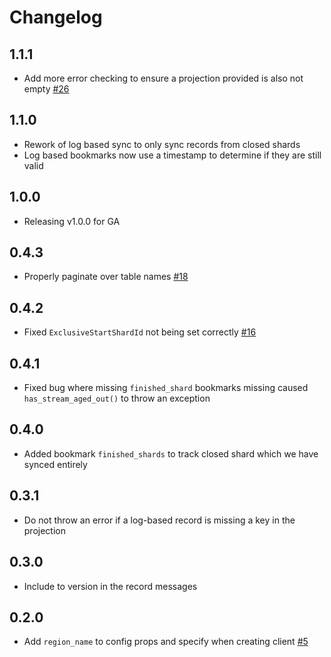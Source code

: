 # Changelog

## 1.1.1
  * Add more error checking to ensure a projection provided is also not empty [#26](https://github.com/singer-io/tap-dynamodb/pull/26)

## 1.1.0
  * Rework of log based sync to only sync records from closed shards
  * Log based bookmarks now use a timestamp to determine if they are still valid

## 1.0.0
  * Releasing v1.0.0 for GA

## 0.4.3
 * Properly paginate over table names [#18](https://github.com/singer-io/tap-dynamodb/pull/18)

## 0.4.2
 * Fixed `ExclusiveStartShardId` not being set correctly [#16](https://github.com/singer-io/tap-dynamodb/pull/16)

## 0.4.1
 * Fixed bug where missing `finished_shard` bookmarks missing caused `has_stream_aged_out()` to throw an exception

## 0.4.0
 * Added bookmark `finished_shards` to track closed shard which we have synced entirely

## 0.3.1
 * Do not throw an error if a log-based record is missing a key in the projection

## 0.3.0
 * Include to version in the record messages

## 0.2.0
 * Add `region_name` to config props and specify when creating client [#5](https://github.com/singer-io/tap-dynamodb/pull/5)
